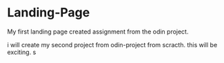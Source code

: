 # Landing-Page

My first landing page created assignment from the odin project.

i will create my second project from odin-project from scracth.
this will be exciting.
s
